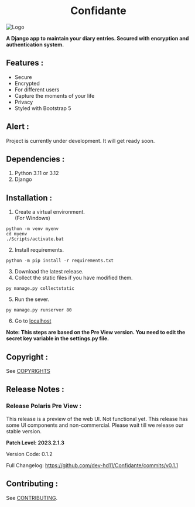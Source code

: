 <div align = "center">
<h1> Confidante </h1>
</div>

![Logo](https://www.google.com/url?sa=i&url=https%3A%2F%2Ftheconfidantespirits.com%2F&psig=AOvVaw3LPVobq0cexo-7eNqFYqeA&ust=1699882880362000&source=images&cd=vfe&opi=89978449&ved=0CBIQjRxqFwoTCMifx6vLvoIDFQAAAAAdAAAAABAE)

**A Django app to maintain your diary entries. Secured with encryption and authentication system.**

## Features :
- Secure
- Encrypted
- For different users
- Capture the moments of your life
- Privacy
- Styled with Bootstrap 5

## Alert :
Project is currently under development. It will get ready soon.

## Dependencies :
1. Python 3.11 or 3.12
2. Django

## Installation :
1. Create a virtual environment.<br>(For Windows)
```shell
python -m venv myenv
cd myenv
./Scripts/activate.bat
``` 

2. Install requirements.<br>
```shell
python -m pip install -r requirements.txt

```

3. Download the latest release.
4. Collect the static files if you have modified them.
```shell
py manage.py collectstatic
```
5. Run the sever.
```shell
py manage.py runserver 80
```
6. Go to [localhost](127.0.0.1:80)

**Note: This steps are based on the Pre View version. You need to edit the secret key variable in the settings.py file.**

## Copyright :
See [COPYRIGHTS](./COPYRIGHTS.md)

## Release Notes :

### Release Polaris Pre View :
This release is a preview of the web UI. Not functional yet. This release has some UI components and non-commercial. Please wait till we release our stable version.

**Patch Level: 2023.2.1.3**

Version Code: 0.1.2

Full Changelog: https://github.com/dev-hd11/Confidante/commits/v0.1.1

## Contributing :
See [CONTRIBUTING](./CONTRIBUTING.md).
